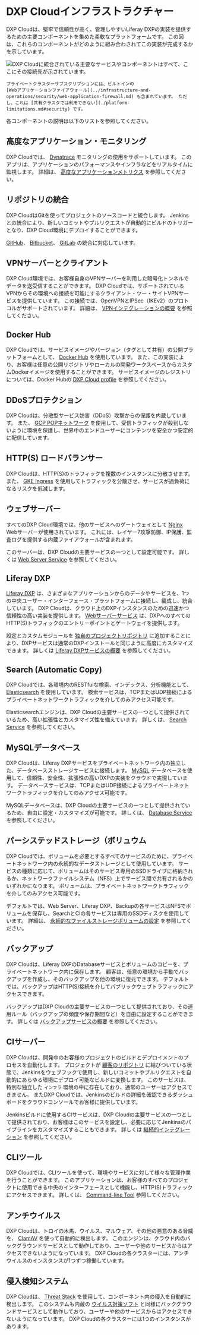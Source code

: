 # DXP Cloudインフラストラクチャー

DXP Cloudは、堅牢で信頼性が高く、管理しやすいLiferay DXPの実装を提供するための主要コンポーネントを集めた柔軟なプラットフォームです。 この図は、これらのコンポーネントがどのように組み合わされてこの実装が完成するかを示しています。

![DXP Cloudに統合されている主要なサービスやコンポーネントはすべて、ここにその接続先が示されています。](./dxp-cloud-infrastructure/images/01.png)

```{note}
プライベートクラスターサブスクリプションには、ビルトインの 
[Webアプリケーションファイアウォール](../infrastructure-and-operations/security/web-application-firewall.md) も含まれています。 ただし、これは [共有クラスタでは利用できない](./platform-limitations.md#security) です。
```

各コンポーネントの説明は以下のリストを参照してください。

## 高度なアプリケーション・モニタリング

DXP Cloudでは、 [Dynatrace](https://www.dynatrace.com/) モニタリングの使用をサポートしています。 このアプリは、アプリケーションのパフォーマンスやインフラなどをリアルタイムに監視します。 詳細は、 [高度なアプリケーションメトリクス](../manage-and-optimize/application-metrics.md#advanced-application-metrics-production-only) を参照してください。

## リポジトリの統合

DXP CloudはGitを使ってプロジェクトのソースコードと統合します。 Jenkinsとの統合により、新しいコミットやプルリクエストが自動的にビルドのトリガーとなり、DXP Cloud環境にデプロイすることができます。

[GitHub](../getting-started/configuring-your-github-repository.md)、 [Bitbucket](../getting-started/configuring-your-bitbucket-repository.md)、 [GitLab](../getting-started/configuring-your-gitlab-repository.md) の統合に対応しています。

## VPNサーバーとクライアント

DXP Cloud環境では、お客様自身のVPNサーバーを利用した暗号化トンネルでデータを送受信することができます。 DXP Cloudでは、サポートされているVPNからその環境への接続を可能にするクライアント・ツー・サイトVPNサービスを提供しています。 この接続では、OpenVPNとIPSec（IKEv2）のプロトコルがサポートされています。 詳細は、 [VPNインテグレーションの概要](../infrastructure-and-operations/networking/vpn-integration-overview.md) を参照してください。

## Docker Hub

DXP Cloudでは、サービスイメージやバージョン（タグとして共有）の公開プラットフォームとして、 [Docker Hub](https://hub.docker.com/) を使用しています。 また、この実装により、お客様は任意の公開リポジトリやローカルの開発ワークスペースからカスタムDockerイメージを使用することができます。 サービスイメージのレジストリについては、Docker Hubの [DXP Cloud profile](https://hub.docker.com/u/liferaycloud) を参照してください。

## DDoSプロテクション

DXP Cloudは、分散型サービス妨害（DDoS）攻撃からの保護を内蔵しています。 また、 [GCP POPネットワーク](https://peering.google.com/#/infrastructure) を使用して、受信トラフィックが殺到しないように環境を保護し、世界中のエンドユーザーにコンテンツを安全かつ安定的に配信しています。

## HTTP(S) ロードバランサー

DXP Cloudは、HTTP(S)のトラフィックを複数のインスタンスに分散させます。 また、 [GKE Ingress](https://cloud.google.com/kubernetes-engine) を使用してトラフィックを分散させ、サービスが過負荷になるリスクを低減します。

## ウェブサーバー

すべてのDXP Cloud環境では、他のサービスへのゲートウェイとして [Nginx](https://www.nginx.com/) Webサーバーが使用されています。 これには、レイヤー7攻撃防御、IP保護、監査ログを提供する内蔵ファイアウォールが含まれます。

このサーバーは、DXP Cloudの主要サービスの一つとして設定可能です。 詳しくは [Web Server Service](https://learn.liferay.com/dxp-cloud/latest/ja/platform-services/web-server-service.html) を参照してください。

## Liferay DXP

[Liferay DXP](https://www.liferay.com/products/dxp) は、さまざまなアプリケーションからのデータやサービスを、1つの中央ユーザー・インターフェース・プラットフォームに接続し、編成し、統合しています。 DXP Cloudは、クラウド上のDXPインスタンスのための迅速かつ信頼性の高い実装を提供します。 [Webサーバーサービス](#web-server) は、DXPへのすべてのHTTP(S)トラフィックのエントリーポイントとゲートウェイを提供します。

設定とカスタムモジュールを [独自のプロジェクトリポジトリ](#repository-integration) に追加することにより、DXPサービスは通常のDXPインストールと同じように高度にカスタマイズできます。 詳しくは [Liferay DXPサービスの概要](../using-the-liferay-dxp-service/introduction-to-the-liferay-dxp-service.md) を参照してください。

## Search (Automatic Copy)

DXP Cloudでは、各環境内のRESTfulな検索、インデックス、分析機能として、 [Elasticsearch](https://www.elastic.co/elasticsearch/service) を使用しています。 検索サービスは、TCPまたはUDP接続によるプライベートネットワークトラフィックを介してのみアクセス可能です。

Elasticsearchエンジンは、DXP Cloudの主要サービスの一つとして提供されているため、高い拡張性とカスタマイズ性を備えています。 詳しくは、 [Search Service](../platform-services/search-service.md) を参照してください。

## MySQLデータベース

DXP Cloudは、Liferay DXPサービスをプライベートネットワーク内の独立した、データベースストレージサービスに接続します。 [MySQL](https://www.mysql.com/) データベースを使用して、信頼性、安全性、拡張性の高いDXPの実装をクラウドで実現しています。 データベースサービスは、TCPまたはUDP接続によるプライベートネットワークトラフィックを介してのみアクセス可能です。

MySQLデータベースは、DXP Cloudの主要サービスの一つとして提供されているため、自由に設定・カスタマイズが可能です。 詳しくは、 [Database Service](../platform-services/database-service/database-service.md) を参照してください。

## パーシステッドストレージ（ボリュウム

DXP Cloudでは、ボリュームを必要とするすべてのサービスのために、プライベートネットワーク内の永続的なデータストレージとして使用しています。 サービスの種類に応じて、ボリュームはそのサービス専用のSSDドライブに格納されるか、ネットワークファイルシステム（NFS）上でサービス間で共有されるかのいずれかになります。 ボリュームは、プライベートネットワークトラフィックを介してのみアクセス可能です。

デフォルトでは、Web Server、Liferay DXP、Backupの各サービスはNFSでボリュームを保存し、SearchとCIの各サービスは専用のSSDディスクを使用しています。 詳細は、 [永続的なファイルストレージボリュームの設定](../build-and-deploy/configuring-persistent-file-storage-volumes.md) を参照してください。

## バックアップ

DXP Cloudは、Liferay DXPのDatabaseサービスとボリュームのコピーを、プライベートネットワーク内に保存します。 顧客は、任意の環境から手動でバックアップを作成し、そのバックアップを他の環境に復元できます。 デフォルトでは、バックアップはHTTP(S)接続を介してパブリックウェブトラフィックにアクセスできます。

バックアップはDXP Cloudの主要サービスの一つとして提供されており、その運用ルール（バックアップの頻度や保存期間など）を自由に設定することができます。 詳しくは [バックアップサービスの概要](../platform-services/backup-service/backup-service-overview.md) を参照してください。

## CIサーバー

DXP Cloudは、開発中のお客様のプロジェクトのビルドとデプロイメントのプロセスを自動化します。 プロジェクトが [顧客のリポジトリ](#repository-integration) に結びついている状態で、Jenkinsをウェブフックで使用し、新しいコミットやプルリクエストを自動的にあらゆる環境にデプロイ可能なビルドに変換します。 このサービスは、特別な独立した `インフラ` 環境の中に存在しており、通常のユーザーはアクセスできません。 またDXP Cloudでは、Jenkinsのビルドの詳細を確認できるダッシュボードをクラウドコンソールでお客様に提供しています。

Jenkinsビルドに使用するCIサービスは、DXP Cloudの主要サービスの一つとして提供されており、お客様はこのサービスを設定し、必要に応じてJenkinsのパイプラインをカスタマイズすることもできます。 詳しくは [継続的インテグレーション](../platform-services/continuous-integration.md) を参照してください。

## CLIツール

DXP Cloudでは、CLIツールを使って、環境やサービスに対して様々な管理作業を行うことができます。 このアプリケーションは、お客様のすべてのプロジェクトに使用できる中央のインターフェースとして機能し、HTTP(S)トラフィックにアクセスできます。 詳しくは、 [Command-line Tool](./command-line-tool.md) 参照してください。

## アンチウイルス

DXP Cloudは、トロイの木馬、ウイルス、マルウェア、その他の悪意のある脅威を、 [ClamAV](https://www.clamav.net/) を使って自動的に検出します。 このエンジンは、クラウド内のバックグラウンドサービスとして動作しており、ユーザーや他のサービスからはアクセスできないようになっています。 DXP Cloudの各クラスターには、アンチウイルスのインスタンスが1つずつ稼働しています。

## 侵入検知システム

DXP Cloudは、 [Threat Stack](https://www.threatstack.com/cloud-security-platform/intrusion-detection) を使用して、コンポーネント内の侵入を自動的に検出します。 このシステムも内蔵の [ウイルス対策ソフト](#antivirus) と同様にバックグラウンドサービスとして動作しており、ユーザーや他のサービスからはアクセスできないようになっています。 DXP Cloudの各クラスターには1つのインスタンスがあります。
